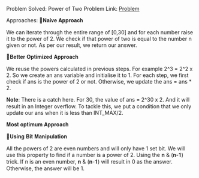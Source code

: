Problem Solved: Power of Two
Problem Link: [Problem](https://lnkd.in/dTCpuZAk)

Approaches:
📌𝐍𝐚𝐢𝐯𝐞 𝐀𝐩𝐩𝐫𝐨𝐚𝐜𝐡

We can iterate through the entire range of [0,30] and for each number raise it to the power of 2. We check if that power of two is equal to the number n given or not. As per our result, we return our answer.

📌𝐁𝐞𝐭𝐭𝐞𝐫 𝐎𝐩𝐭𝐢𝐦𝐢𝐳𝐞𝐝 𝐀𝐩𝐩𝐫𝐨𝐚𝐜𝐡

We reuse the powers calculated in previous steps. For example 2^3 = 2^2 x 2. So we create an ans variable and initialise it to 1. For each step, we first check if ans is the power of 2 or not. Otherwise, we update the ans = ans * 2.

𝐍𝐨𝐭𝐞: There is a catch here. For 30, the value of ans = 2^30 x 2. And it will result in an Integer overflow. To tackle this, we put a condition that we only update our ans when it is less than INT_MAX/2.

𝐌𝐨𝐬𝐭 𝐨𝐩𝐭𝐢𝐦𝐮𝐦 𝐀𝐩𝐩𝐫𝐨𝐚𝐜𝐡

📌𝐔𝐬𝐢𝐧𝐠 𝐁𝐢𝐭 𝐌𝐚𝐧𝐢𝐩𝐮𝐥𝐚𝐭𝐢𝐨𝐧

All the powers of 2 are even numbers and will only have 1 set bit.
We will use this property to find if a number is a power of 2.
Using the 𝐧 & (𝐧-𝟏) trick. If n is an even number, 𝐧 & (𝐧-𝟏) will result in 0 as the answer. Otherwise, the answer will be 1.
